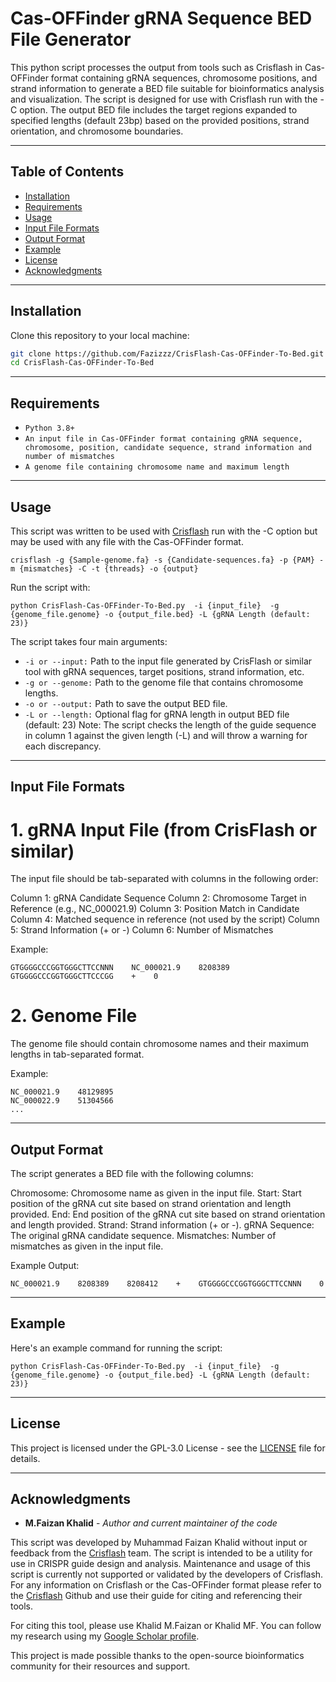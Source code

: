 # Cas-OFFinder gRNA Sequence BED File Generator

This python script processes the output from tools such as Crisflash in Cas-OFFinder format containing gRNA sequences, chromosome positions, and strand information to generate a BED file suitable for bioinformatics analysis and visualization. The script is designed for use with Crisflash run with the -C option. The output BED file includes the target regions expanded to specified lengths (default 23bp) based on the provided positions, strand orientation, and chromosome boundaries.

_______________________________________________________
## Table of Contents
- [Installation](#installation)
- [Requirements](#requirements)
- [Usage](#usage)
- [Input File Formats](#input-file-formats)
- [Output Format](#output-format)
- [Example](#example)
- [License](#license)
- [Acknowledgments](#acknowledgments)

_______________________________________________________
## Installation
Clone this repository to your local machine:

```bash
git clone https://github.com/Fazizzz/CrisFlash-Cas-OFFinder-To-Bed.git
cd CrisFlash-Cas-OFFinder-To-Bed
```
________________________________________________________
## Requirements

* `Python 3.8+`
* `An input file in Cas-OFFinder format containing gRNA sequence, chromosome, position, candidate sequence, strand information and number of mismatches`
* `A genome file containing chromosome name and maximum length`

_______________________________________________________ 
## Usage

This script was written to be used with [Crisflash](https://github.com/crisflash/crisflash) run with the -C option but may be used with any file with the Cas-OFFinder format. 

```
crisflash -g {Sample-genome.fa} -s {Candidate-sequences.fa} -p {PAM} -m {mismatches} -C -t {threads} -o {output}

```

Run the script with:

```
python CrisFlash-Cas-OFFinder-To-Bed.py  -i {input_file}  -g {genome_file.genome} -o {output_file.bed} -L {gRNA Length (default: 23)}

```

The script takes four main arguments:

*	`-i or --input:` Path to the input file generated by CrisFlash or similar tool with gRNA sequences, target positions, strand information, etc.
*	`-g or --genome:` Path to the genome file that contains chromosome lengths.
*	`-o or --output:` Path to save the output BED file. 
*	`-L or --length:` Optional flag for gRNA length in output BED file (default: 23)
	Note: The script checks the length of the guide sequence in column 1 against the given length (-L) and will throw a warning for each discrepancy.

________________________________________________________

## Input File Formats

# 1. gRNA Input File (from CrisFlash or similar)

The input file should be tab-separated with columns in the following order:

Column 1: gRNA Candidate Sequence
Column 2: Chromosome Target in Reference (e.g., NC_000021.9)
Column 3: Position Match in Candidate
Column 4: Matched sequence in reference (not used by the script)
Column 5: Strand Information (+ or -)
Column 6: Number of Mismatches

Example:
```
GTGGGGCCCGGTGGGCTTCCNNN    NC_000021.9    8208389    GTGGGGCCCGGTGGGCTTCCCGG    +    0

```

# 2. Genome File

The genome file should contain chromosome names and their maximum lengths in tab-separated format.

Example:
```
NC_000021.9    48129895
NC_000022.9    51304566
...
```

_________________________________________________________

## Output Format

The script generates a BED file with the following columns:

Chromosome: Chromosome name as given in the input file.
Start: Start position of the gRNA cut site based on strand orientation and length provided.
End: End position of the gRNA cut site based on strand orientation and length provided.
Strand: Strand information (+ or -).
gRNA Sequence: The original gRNA candidate sequence.
Mismatches: Number of mismatches as given in the input file.

Example Output:
```
NC_000021.9    8208389    8208412    +    GTGGGGCCCGGTGGGCTTCCNNN    0

```
___________________________________________________________
## Example

Here's an example command for running the script:

```
python CrisFlash-Cas-OFFinder-To-Bed.py  -i {input_file}  -g {genome_file.genome} -o {output_file.bed} -L {gRNA Length (default: 23)}

```
___________________________________________________________

## License

This project is licensed under the GPL-3.0 License - see the [LICENSE](https://github.com/crisflash/crisflash/blob/master/LICENSE) file for details.


___________________________________________________________

## Acknowledgments

* **M.Faizan Khalid** - *Author and current maintainer of the code*

This script was developed by Muhammad Faizan Khalid without input or feedback from the [Crisflash](https://github.com/crisflash/crisflash) team. The script is intended to be a utility for use in CRISPR guide design and analysis. Maintenance and usage of this script is currently not supported or validated by the developers of Crisflash. For any information on Crisflash or the Cas-OFFinder format please refer to the [Crisflash](https://github.com/crisflash/crisflash) Github and use their guide for citing and referencing their tools.
  
For citing this tool, please use Khalid M.Faizan or Khalid MF. You can follow my research using my [Google Scholar profile](https://scholar.google.com/citations?hl=en&user=qFZQ5wYAAAAJ&sortby=title&view_op=list_works&gmla=AL3_zigRWGX9g8Jc22idbBUMFuy7cVN_pEIyL6_DXSA-qWkJbcaONzhRNSmAwmQXKEm-3-WYGouZZC2pCE6zD9tZLxizbM7jQzzZMOgtkgsuL825u4lvSs9kwsccajhJbBg2Mrc37at_HCQ).

This project is made possible thanks to the open-source bioinformatics community for their resources and support.


